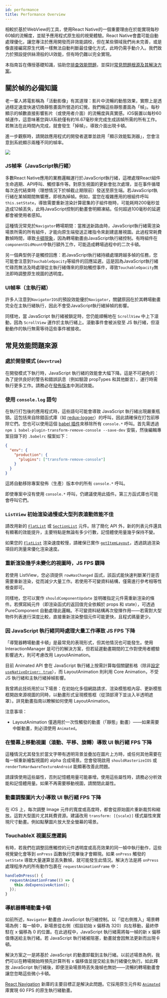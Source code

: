 ```yaml
---
id: performance
title: Performance Overview
---
```


相較於基於WebView的工具，使用React Native的一個重要理由在於能實現每秒60幀的流暢度，並賦予應用程式原生般的視覺體驗。React Native會盡可能自動處理優化，讓您專注於應用開發而非效能調校，但在某些領域我們尚未完善，或是像直接編寫原生代碼一樣無法自動判斷最佳優化方式，此時仍需手動介入。我們致力於預設提供絲滑般的UI效能，但有時仍難以完全實現。

本指南旨在傳授基礎知識，協助您[排查效能問題](profiling.md)，並探討[常見問題根源及其解決方案](performance.md#common-sources-of-performance-problems)。

## 關於幀的必備知識

老一輩人將電影稱為「活動影像」有其道理：影片中流暢的動態效果，實際上是透過穩定速度快速切換靜態畫面所營造的幻覺。我們稱這些靜態畫面為「幀」。每秒顯示的幀數直接影響影片（或使用者介面）的流暢度與真實感。iOS裝置以每秒60幀運作，這意味著您與UI系統僅有約16.67毫秒來完成生成該幀所需的所有工作。若無法在此時間內完成，就會發生「掉幀」，導致介面出現卡頓。

進一步觀察時，請開啟應用程式的開發者選單並啟用「顯示效能監測器」，您會注意到系統顯示兩種不同的幀率。

![](/docs/assets/PerfUtil.png)

### JS幀率（JavaScript執行緒）

多數React Native應用的業務邏輯運行於JavaScript執行緒，這裡處理React組件生命週期、API呼叫、觸控事件等。對原生視圖的更新會批次處理，並在事件循環每次迭代結束時（理想情況下於幀截止期限前）發送至原生端。若JavaScript執行緒在某幀期間無響應，即視為掉幀。例如，當您在複雜應用的根組件呼叫`this.setState`，導致需要重新渲染計算密集的子組件樹時，可能耗時200毫秒並造成12幀丟失，此時JavaScript控制的動畫會明顯凍結。任何超過100毫秒的延遲都會被使用者感知。

這種情況常見於`Navigator`轉場期間：當推送新路由時，JavaScript執行緒需渲染場景所需的所有組件，才能向原生端發送正確指令來創建底層視圖。此過程常耗費數幀時間，導致[卡頓現象](http://jankfree.org/)，因為轉場動畫由JavaScript執行緒控制。有時組件在`componentDidMount`中執行額外工作，可能造成轉場過程中的二次卡頓。

另一個典型例子是觸控回應：若JavaScript執行緒持續處理跨越多幀的任務，您可能會注意到`TouchableOpacity`等組件的回應延遲。這是因為JavaScript執行緒忙碌而無法及時處理從主執行緒傳來的原始觸控事件，導致`TouchableOpacity`無法即時調整原生視圖的透明度。

### UI幀率（主執行緒）

許多人注意到`NavigatorIOS`的預設效能優於`Navigator`，關鍵原因在於其轉場動畫完全在主執行緒執行，因此不會受JavaScript執行緒掉幀的影響。

同樣地，當 JavaScript 執行緒被鎖定時，您仍能順暢地在 `ScrollView` 中上下滾動，因為 `ScrollView` 運作於主執行緒上。滾動事件會被派發至 JS 執行緒，但滾動動作的執行無需等待這些事件被接收。

## 常見效能問題來源

### 處於開發模式 (`dev=true`)

在開發模式下執行時，JavaScript 執行緒的效能會大幅下降。這是不可避免的：為了提供良好的警告和錯誤訊息（例如驗證 propTypes 和其他斷言），運行時需執行更多工作。請務必在[發佈版本](running-on-device.md#building-your-app-for-production)中測試效能。

### 使用 `console.log` 語句

在執行打包後的應用程式時，這些語句可能會導致 JavaScript 執行緒出現嚴重瓶頸。這包括來自除錯函式庫（如 [redux-logger](https://github.com/evgenyrodionov/redux-logger)）的呼叫，因此請確保在打包前移除它們。您也可以使用這個 [babel 插件](https://babeljs.io/docs/plugins/transform-remove-console/)來移除所有 `console.*` 呼叫。首先需透過 `npm i babel-plugin-transform-remove-console --save-dev` 安裝，然後編輯專案目錄下的 `.babelrc` 檔案如下：

```json
{
  "env": {
    "production": {
      "plugins": ["transform-remove-console"]
    }
  }
}
```

這將自動移除專案發佈（生產）版本中的所有 `console.*` 呼叫。

即使專案中沒有使用 `console.*` 呼叫，仍建議使用此插件。第三方函式庫也可能會呼叫它們。

### `ListView` 初始渲染過慢或大型列表滾動效能不佳

請改用新的 [`FlatList`](flatlist.md) 或 [`SectionList`](sectionlist.md) 元件。除了簡化 API 外，新的列表元件還具有顯著的效能提升，主要特點是無論有多少行數，記憶體使用量幾乎保持不變。

如果您的 [`FlatList`](flatlist.md) 渲染速度較慢，請確保已實作 [`getItemLayout`](flatlist.md#getitemlayout)，透過跳過渲染項目的測量來優化渲染速度。

### 重新渲染幾乎未變化的視圖時，JS FPS 驟降

若使用 ListView，您必須提供 `rowHasChanged` 函式，該函式能快速判斷某行是否需要重新渲染，從而減少大量工作。若使用不可變資料結構，僅需進行參考相等性檢查即可。

同樣地，您可以實作 `shouldComponentUpdate` 並明確指定元件需重新渲染的條件。若撰寫純元件（即渲染函式的返回值完全依賴於 props 和 state），可透過 PureComponent 自動處理此邏輯。不可變資料結構再次發揮作用——若需對大型物件列表進行深度比較，直接重新渲染整個元件可能更快，且程式碼量更少。

### 因 JavaScript 執行緒同時處理大量工作導致 JS FPS 下降

「導覽器轉場動畫卡頓」是最常見的表現形式，但其他情況也可能發生。使用 InteractionManager 是可行的解決方案，但若延遲動畫期間的工作對使用者體驗影響過大，則可考慮改用 LayoutAnimation。

目前 Animated API 會在 JavaScript 執行緒上按需計算每個關鍵影格（除非[設定 `useNativeDriver: true`](/blog/2017/02/14/using-native-driver-for-animated#how-do-i-use-this-in-my-app)），而 LayoutAnimation 則利用 Core Animation，不受 JS 執行緒和主執行緒掉幀影響。

我曾將此技術用於以下場景：在初始化多個網路請求、渲染模態框內容、更新模態框開啟來源視圖的同時，以動畫形式呈現模態框（從頂部滑下並淡入半透明遮罩）。詳見動畫指南以瞭解如何使用 LayoutAnimation。

注意事項：

- LayoutAnimation 僅適用於一次性觸發的動畫（「靜態」動畫）——如果需要中斷動畫，則必須使用 `Animated`。

### 在螢幕上移動視圖（滾動、平移、旋轉）導致 UI 執行緒 FPS 下降

這種情況尤其發生於當文字帶有透明背景並疊加在圖片上方時，或任何其他需要在每一幀重新繪製視圖的 alpha 合成場景。您會發現啟用 `shouldRasterizeIOS` 或 `renderToHardwareTextureAndroid` 能顯著改善此問題。

請謹慎使用這些屬性，否則記憶體用量可能暴增。使用這些屬性時，請務必分析效能和記憶體用量。如果不再需要移動視圖，請關閉此屬性。

### 動畫調整圖片大小導致 UI 執行緒 FPS 下降

在 iOS 上，每次調整 Image 元件的寬度或高度時，都會從原始圖片重新裁剪和縮放。這對大型圖片尤其耗費資源。建議改用 `transform: [{scale}]` 樣式屬性來實現尺寸動畫。例如點擊圖片放大至全螢幕的場景。

### TouchableX 視圖反應遲鈍

有時，若我們在調整回應觸控的元件透明度或高亮效果的同一幀中執行動作，這些視覺變化會等到 `onPress` 函數執行完畢後才會顯現。如果 `onPress` 觸發的 `setState` 導致大量運算並丟失數幀，就可能發生此情況。解決方法是將 `onPress` 處理程序內的所有動作包裹在 `requestAnimationFrame` 中：

```jsx
handleOnPress() {
  requestAnimationFrame(() => {
    this.doExpensiveAction();
  });
}
```

### 導航器轉場動畫卡頓

如前所述，`Navigator` 動畫由 JavaScript 執行緒控制。以「從右側推入」場景轉場為例：每一幀中，新場景從右側（假設初始 x 偏移為 320）向左移動，最終停駐在 x 偏移為 0 的位置。在此過程中，JavaScript 執行緒需將每一幀的新 x 偏移值傳送給主執行緒。若 JavaScript 執行緒被阻塞，動畫就會因無法更新而出現卡頓。

解決方案之一是將基於 JavaScript 的動畫卸載到主執行緒。以前述場景為例，我們可以在轉場開始時預先計算所有 x 偏移值並提交給主執行緒優化執行。如此釋放 JavaScript 執行緒後，即便渲染場景時丟失幾幀也無妨——流暢的轉場動畫會讓您忽略這些微小卡頓。

[React Navigation](navigation.md) 新庫的主要目標正是解決此問題。它採用原生元件和 [`Animated`](animated.md) 庫實現 60 FPS 的原生執行緒動畫。